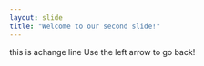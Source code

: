 ```yaml
---
layout: slide
title: "Welcome to our second slide!"
---
```

this is  achange line
Use the left arrow to go back!
